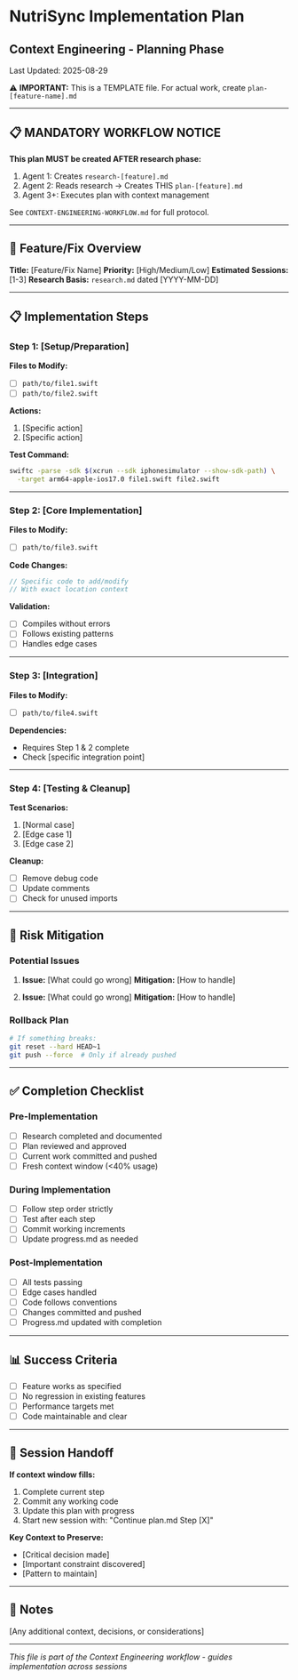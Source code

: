 # NutriSync Implementation Plan
## Context Engineering - Planning Phase

Last Updated: 2025-08-29

⚠️ **IMPORTANT:** This is a TEMPLATE file. For actual work, create `plan-[feature-name].md`

---

## 📋 MANDATORY WORKFLOW NOTICE

**This plan MUST be created AFTER research phase:**
1. Agent 1: Creates `research-[feature].md`
2. Agent 2: Reads research → Creates THIS `plan-[feature].md`
3. Agent 3+: Executes plan with context management

See `CONTEXT-ENGINEERING-WORKFLOW.md` for full protocol.

---

## 🎯 Feature/Fix Overview

**Title:** [Feature/Fix Name]
**Priority:** [High/Medium/Low]
**Estimated Sessions:** [1-3]
**Research Basis:** `research.md` dated [YYYY-MM-DD]

---

## 📋 Implementation Steps

### Step 1: [Setup/Preparation]
**Files to Modify:**
- [ ] `path/to/file1.swift`
- [ ] `path/to/file2.swift`

**Actions:**
1. [Specific action]
2. [Specific action]

**Test Command:**
```bash
swiftc -parse -sdk $(xcrun --sdk iphonesimulator --show-sdk-path) \
  -target arm64-apple-ios17.0 file1.swift file2.swift
```

---

### Step 2: [Core Implementation]
**Files to Modify:**
- [ ] `path/to/file3.swift`

**Code Changes:**
```swift
// Specific code to add/modify
// With exact location context
```

**Validation:**
- [ ] Compiles without errors
- [ ] Follows existing patterns
- [ ] Handles edge cases

---

### Step 3: [Integration]
**Files to Modify:**
- [ ] `path/to/file4.swift`

**Dependencies:**
- Requires Step 1 & 2 complete
- Check [specific integration point]

---

### Step 4: [Testing & Cleanup]
**Test Scenarios:**
1. [Normal case]
2. [Edge case 1]
3. [Edge case 2]

**Cleanup:**
- [ ] Remove debug code
- [ ] Update comments
- [ ] Check for unused imports

---

## 🚨 Risk Mitigation

### Potential Issues
1. **Issue:** [What could go wrong]
   **Mitigation:** [How to handle]

2. **Issue:** [What could go wrong]
   **Mitigation:** [How to handle]

### Rollback Plan
```bash
# If something breaks:
git reset --hard HEAD~1
git push --force  # Only if already pushed
```

---

## ✅ Completion Checklist

### Pre-Implementation
- [ ] Research completed and documented
- [ ] Plan reviewed and approved
- [ ] Current work committed and pushed
- [ ] Fresh context window (<40% usage)

### During Implementation
- [ ] Follow step order strictly
- [ ] Test after each step
- [ ] Commit working increments
- [ ] Update progress.md as needed

### Post-Implementation
- [ ] All tests passing
- [ ] Edge cases handled
- [ ] Code follows conventions
- [ ] Changes committed and pushed
- [ ] Progress.md updated with completion

---

## 📊 Success Criteria

- [ ] Feature works as specified
- [ ] No regression in existing features
- [ ] Performance targets met
- [ ] Code maintainable and clear

---

## 🔄 Session Handoff

**If context window fills:**
1. Complete current step
2. Commit any working code
3. Update this plan with progress
4. Start new session with: "Continue plan.md Step [X]"

**Key Context to Preserve:**
- [Critical decision made]
- [Important constraint discovered]
- [Pattern to maintain]

---

## 📝 Notes

[Any additional context, decisions, or considerations]

---

*This file is part of the Context Engineering workflow - guides implementation across sessions*
